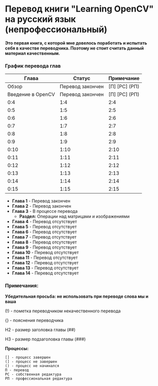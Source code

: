 # Перевод книги "Learning OpenCV" на русский язык (непрофессиональный)

**Это первая книга, с которой мне довелось поработать и испытать себя в качестве переводчика. Поэтому не стоит считать данный материал качественным.**

### График перевода глав

| Глава | Статус | Примечание |
| -- | -- | -- |
| Обзор | Перевод закончен | [П] [РС] (РП) |
| Введение в OpenCV | Перевод закончен | [П] [РС] (РП) |
| 0:4 | 1:4 | 2:4 |
| 0:5 | 1:5 | 2:5 |
| 0:6 | 1:6 | 2:6 |
| 0:7 | 1:7 | 2:7 |
| 0:8 | 1:8 | 2:8 |
| 0:9 | 1:9 | 2:9 |
| 0:10 | 1:10 | 2:10 |
| 0:11 | 1:11 | 2:11 |
| 0:12 | 1:12 | 2:12 |
| 0:13 | 1:13 | 2:13 |
| 0:14 | 1:14 | 2:14 |
| 0:15 | 1:15 | 2:15 |


* **Глава 1** - Перевод закончен
* **Глава 2** - Перевод закончен
* **Глава 3** - В процессе перевода 
    * **Раздел:** Операции над матрицами и изображениями
* **Глава 4** - Перевод отсутствует
* **Глава 5** - Перевод отсутствует
* **Глава 6** - Перевод отсутствует
* **Глава 7** - Перевод отсутствует
* **Глава 8** - Перевод отсутствует
* **Глава 9** - Перевод отсутствует
* **Глава 10** - Перевод отсутствует
* **Глава 11** - Перевод отсутствует
* **Глава 12** - Перевод отсутствует
* **Глава 13** - Перевод отсутствует
* **Глава 14** - Перевод отсутствует


### Примечания:

**Убедительная просьба: не использовать при переводе слова мы и ваша**

(!) - пометка переводчиком некачественного перевода

{} - пояснения переводчика

H2 - размер заголовка главы (##)

H3 - размер подзаголовка главы (###)

**Процессы:**

	[] - процесс завершен
	(] - процесс не завершен
	() - процесс не начинался
	П - перевод
	РС - собственная редактура
	РП - профессиональная редактура
